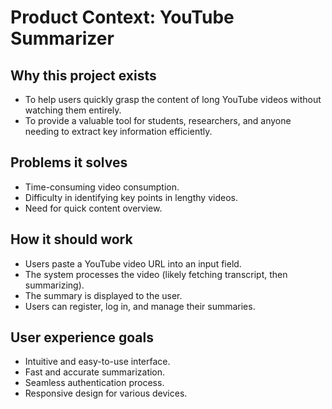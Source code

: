 # Product Context: YouTube Summarizer

## Why this project exists
- To help users quickly grasp the content of long YouTube videos without watching them entirely.
- To provide a valuable tool for students, researchers, and anyone needing to extract key information efficiently.

## Problems it solves
- Time-consuming video consumption.
- Difficulty in identifying key points in lengthy videos.
- Need for quick content overview.

## How it should work
- Users paste a YouTube video URL into an input field.
- The system processes the video (likely fetching transcript, then summarizing).
- The summary is displayed to the user.
- Users can register, log in, and manage their summaries.

## User experience goals
- Intuitive and easy-to-use interface.
- Fast and accurate summarization.
- Seamless authentication process.
- Responsive design for various devices.
